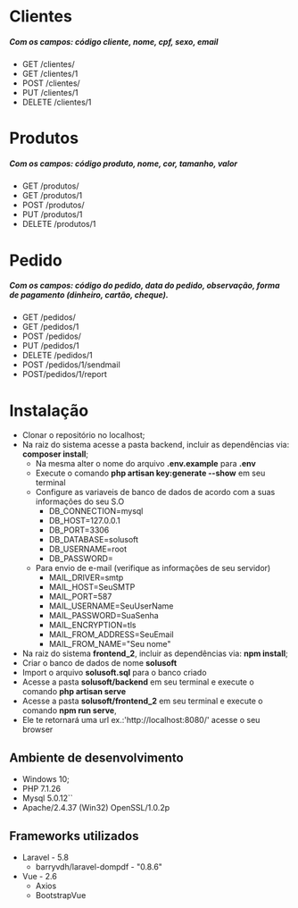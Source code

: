 # Clientes
##### Com os campos: código cliente, nome, cpf, sexo, email

- GET /clientes/
- GET /clientes/1
- POST /clientes/
- PUT /clientes/1
- DELETE /clientes/1

# Produtos
##### Com os campos: código produto, nome, cor, tamanho, valor

- GET /produtos/
- GET /produtos/1
- POST /produtos/
- PUT /produtos/1
- DELETE /produtos/1

# Pedido
##### Com os campos: código do pedido, data do pedido, observação, forma de pagamento (dinheiro, cartão, cheque).

- GET /pedidos/
- GET /pedidos/1
- POST /pedidos/
- PUT /pedidos/1
- DELETE /pedidos/1
- POST /pedidos/1/sendmail
- POST/pedidos/1/report

# Instalação
- Clonar o repositório no localhost;
- Na raiz do sistema acesse a pasta backend, incluir as dependências via: **composer install**;
    - Na mesma alter o nome do arquivo **.env.example** para **.env**
    - Execute o comando **php artisan key:generate --show** em seu terminal
    - Configure as variaveis de banco de dados de acordo com a suas informações do seu S.O 
        - DB_CONNECTION=mysql
        - DB_HOST=127.0.0.1
        - DB_PORT=3306
        - DB_DATABASE=solusoft
        - DB_USERNAME=root
        - DB_PASSWORD=
    - Para envio de e-mail (verifique as informações de seu servidor)
        - MAIL_DRIVER=smtp
        - MAIL_HOST=SeuSMTP
        - MAIL_PORT=587
        - MAIL_USERNAME=SeuUserName
        - MAIL_PASSWORD=SuaSenha
        - MAIL_ENCRYPTION=tls
        - MAIL_FROM_ADDRESS=SeuEmail
        - MAIL_FROM_NAME="Seu nome"
- Na raiz do sistema **frontend_2**, incluir as dependências via: **npm install**;
- Criar o banco de dados de nome **solusoft**
- Import o arquivo **solusoft.sql** para o banco criado
- Acesse a pasta **solusoft/backend** em seu terminal e execute o comando **php artisan serve**
- Acesse a pasta **solusoft/frontend_2** em seu terminal e execute o comando **npm run serve**,
- Ele te retornará uma url ex.:'http://localhost:8080/' acesse o seu browser 

## Ambiente de desenvolvimento
- Windows 10;
- PHP  7.1.26
- Mysql 5.0.12``
- Apache/2.4.37 (Win32) OpenSSL/1.0.2p 

## Frameworks utilizados
 - Laravel - 5.8
    - barryvdh/laravel-dompdf - "0.8.6"
 - Vue - 2.6
    - Axios
    - BootstrapVue



